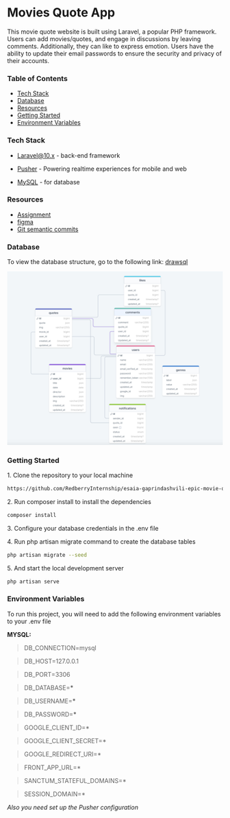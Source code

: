 # Movies Quote App

This movie quote website is built using Laravel, a popular PHP framework. Users can add movies/quotes, and engage in discussions by leaving comments. Additionally, they can like to express emotion. Users have the ability to update their email passwords to ensure the security and privacy of their accounts.

### Table of Contents

-   [Tech Stack](#tech-stack)
-   [Database](#Database)
-   [Resources](#resources)
-   [Getting Started](#getting-started)
-   [Environment Variables](#environment-variables)

### Tech Stack

-   [Laravel@10.x](https://laravel.com/docs/10.x) - back-end framework
-   [Pusher](https://pusher.com/) - Powering realtime experiences for mobile and web

-   [MySQL](https://www.mysql.com/) - for database

### Resources

-   [Assignment](https://redberry.gitbook.io/assignment-iv-movie-quotes-1/)
-   [figma](https://www.figma.com/file/5uMXCg3itJwpzh9cVIK3hA/Movie-Quotes-Bootcamp-assignment?type=design&node-id=0-1&mode=design)
-   [Git semantic commits](https://redberry.gitbook.io/resources/other/git-is-semantikuri-komitebi)

### Database

To view the database structure, go to the following link: [drawsql](https://drawsql.app/teams/my-team-704/diagrams/epic-movie)

![App Screenshot](/readme/drawsql.jpg)

### Getting Started

1\. Clone the repository to your local machine

```sh
https://github.com/RedberryInternship/esaia-gaprindashvili-epic-movie-quotes-back.git
```

2\. Run composer install to install the dependencies

```sh
composer install
```

3\. Configure your database credentials in the .env file

4\. Run php artisan migrate command to create the database tables

```sh
php artisan migrate --seed
```

5\. And start the local development server

```sh
php artisan serve
```

### Environment Variables

To run this project, you will need to add the following environment variables to your .env file

**MYSQL:**

> DB_CONNECTION=mysql

> DB_HOST=127.0.0.1

> DB_PORT=3306

> DB_DATABASE=**\***

> DB_USERNAME=**\***

> DB_PASSWORD=**\***

> GOOGLE_CLIENT_ID=\*

> GOOGLE_CLIENT_SECRET=\*

> GOOGLE_REDIRECT_URI=\*

> FRONT_APP_URL=\*

> SANCTUM_STATEFUL_DOMAINS=\*

> SESSION_DOMAIN=\*

_Also you need set up the Pusher configuration_
